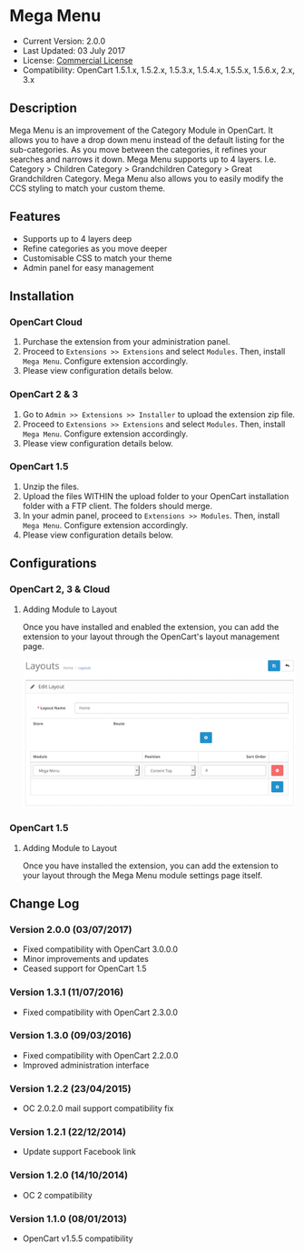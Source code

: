 # Mega Menu

* Current Version: 2.0.0
* Last Updated: 03 July 2017
* License: [Commercial License][1]
* Compatibility: OpenCart 1.5.1.x, 1.5.2.x, 1.5.3.x, 1.5.4.x, 1.5.5.x, 1.5.6.x, 2.x, 3.x


[1]: https://www.marketinsg.com/usage-license

## Description

Mega Menu is an improvement of the Category Module in OpenCart. It allows you to have a drop down menu instead of the default listing for the sub-categories. As you move between the categories, it refines your searches and narrows it down. Mega Menu supports up to 4 layers. I.e. Category > Children Category > Grandchildren Category > Great Grandchildren Category. Mega Menu also allows you to easily modify the CCS styling to match your custom theme.

## Features

* Supports up to 4 layers deep
* Refine categories as you move deeper
* Customisable CSS to match your theme
* Admin panel for easy management

## Installation

### OpenCart Cloud

1. Purchase the extension from your administration panel.
2. Proceed to `Extensions >> Extensions` and select `Modules`. Then, install `Mega Menu`. Configure extension accordingly.
3. Please view configuration details below.

### OpenCart 2 & 3

1. Go to `Admin >> Extensions >> Installer` to upload the extension zip file.
2. Proceed to `Extensions >> Extensions` and select `Modules`. Then, install `Mega Menu`. Configure extension accordingly.
3. Please view configuration details below.

### OpenCart 1.5

1. Unzip the files.
2. Upload the files WITHIN the upload folder to your OpenCart installation folder with a FTP client. The folders should merge.
3. In your admin panel, proceed to `Extensions >> Modules`. Then, install `Mega Menu`. Configure extension accordingly.
4. Please view configuration details below.

## Configurations

### OpenCart 2, 3 & Cloud

1. Adding Module to Layout

	Once you have installed and enabled the extension, you can add the extension to your layout through the OpenCart's layout management page.

	![Screenshot](images/mega_menu/image-1.png)

### OpenCart 1.5

1. Adding Module to Layout

	Once you have installed the extension, you can add the extension to your layout through the Mega Menu module settings page itself.

## Change Log

### Version 2.0.0 (03/07/2017)
* Fixed compatibility with OpenCart 3.0.0.0
* Minor improvements and updates
* Ceased support for OpenCart 1.5
### Version 1.3.1 (11/07/2016)
* Fixed compatibility with OpenCart 2.3.0.0
### Version 1.3.0 (09/03/2016)
* Fixed compatibility with OpenCart 2.2.0.0
* Improved administration interface
### Version 1.2.2 (23/04/2015)
* OC 2.0.2.0 mail support compatibility fix
### Version 1.2.1 (22/12/2014)
* Update support Facebook link
### Version 1.2.0 (14/10/2014)
* OC 2 compatibility
### Version 1.1.0 (08/01/2013)
* OpenCart v1.5.5 compatibility